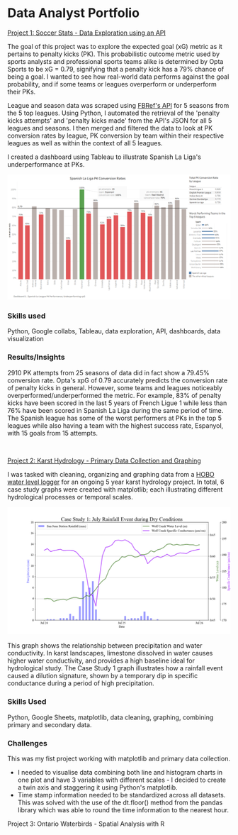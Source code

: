 # Data Analyst Portfolio

[Project 1: Soccer Stats - Data Exploration using an API](https://github.com/alex-milneski/penalty-kick-analysis-top-5-leagues/tree/main)

The goal of this project was to explore the expected goal (xG) metric as it pertains to penalty kicks (PK). This probabilistic outcome metric used by sports analysts and professional sports teams alike is determined by Opta Sports to be 
xG = 0.79, signifying that a penalty kick has a 79% chance of being a goal. I wanted to see how real-world data performs against the goal probability, and if some teams or leagues overperform or underperform their PKs.

League and season data was scraped using [FBRef's API](https://fbrapi.com/documentation) for 5 seasons from the 5 top leagues. Using Python, I automated the retrieval of the 'penalty kicks attempts' and 'penalty kicks made' from the API's JSON for all 5 leagues and seasons. I then merged and filtered the data to look at PK conversion rates by league, PK conversion by team within their respective leagues as well as within the context of all 5 leagues.

I created a dashboard using Tableau to illustrate Spanish La Liga's underperformance at PKs.

![alt text](https://github.com/alex-milneski/penalty-kick-analysis-top-5-leagues/blob/main/la_liga.png)

### Skills used
Python, Google collabs, Tableau, data exploration, API, dashboards, data visualization

### Results/Insights
2910 PK attempts from 25 seasons of data did in fact show a 79.45% conversion rate. Opta's xpG of 0.79 accurately predicts the conversion rate of penalty kicks in general. However, some teams and leagues noticeably overperformed/underperformed the metric. For example, 83% of penalty kicks have been scored in the last 5 years of French Ligue 1 while less than 76% have been scored in Spanish La Liga during the same period of time. The Spanish league has some of the worst performers at PKs in the top 5 leagues while also having a team with the highest success rate, Espanyol, with 15 goals from 15 attempts. 

<br>

[Project 2: Karst Hydrology - Primary Data Collection and Graphing](https://github.com/alex-milneski/honors-defense-water-logger-project)

I was tasked with cleaning, organizing and graphing data from a [HOBO water level logger](https://www.onsetcomp.com/products/data-loggers/u20l-0x) for an ongoing 5 year karst hydrology project. In total, 6 case study graphs were created with matplotlib; each illustrating different hydrological processes or temporal scales.

![alt text](https://github.com/alex-milneski/honors-defense-water-logger-project/blob/b22faf2ee050960b1312950b41ee382f0d35496a/Jaymie's%20Honor%20Defense%20Data/CS1.png)

This graph shows the relationship between precipitation and water conductivity. In karst landscapes, limestone dissolved in water causes higher water conductivity, and provides a high baseline ideal for hydrological study. The Case Study 1 graph illustrates how a rainfall event caused a dilution signature, shown by a temporary dip in specific conductance during a period of high precipitation.

### Skills Used
Python, Google Sheets, matplotlib, data cleaning, graphing, combining primary and secondary data.

### Challenges
This was my fist project working with matplotlib and primary data collection.
- I needed to visualise data combining both line and histogram charts in one plot and have 3 variables with different scales - I decided to create a twin axis and staggering it using Python's matplotlib.
- Time stamp information needed to be standardized across all datasets. This was solved with the use of the dt.floor() method from the pandas library which was able to round the time information to the nearest hour.

Project 3: Ontario Waterbirds - Spatial Analysis with R
